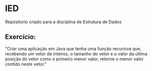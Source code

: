 # IED

Repósitorio criado para a disciplina de Estrutura de Dados

## Exercício:
"Criar uma aplicação em Java que tenha uma função recursiva que, recebendo um vetor de inteiros, o
tamanho do vetor e o valor da última posição do vetor como o primeiro menor valor, retorne o menor
valor contido neste vetor."
